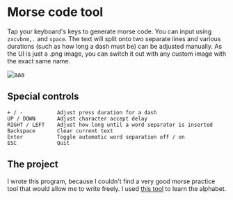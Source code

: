 # Morse code tool
Tap your keyboard's keys to generate morse code. You can input using `zxcvbnm,.` and `space`. The text will split onto two separate lines and various durations (such as how long a dash must be) can be adjusted manually. As the UI is just a .png image, you can switch it out with any custom image with the exact same name.

![aaa](https://i.imgur.com/FyXY1AF.png)

## Special controls
    + / -           Adjust press duration for a dash
    UP / DOWN       Adjust character accept delay
    RIGHT / LEFT    Adjust how long until a word separator is inserted
    Backspace       Clear current text
    Enter           Toggle automatic word separation off / on
    ESC             Quit

## The project
I wrote this program, because I couldn't find a very good morse practice tool that would allow me to write freely. I used [this tool](https://morse.withgoogle.com/learn/#) to learn the alphabet.